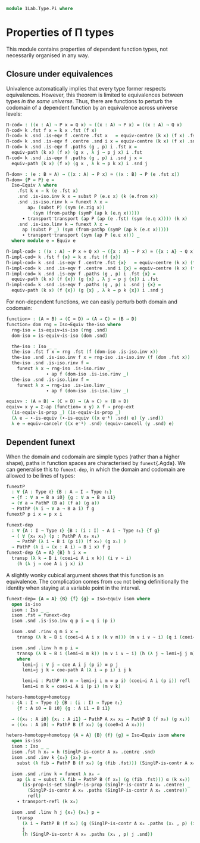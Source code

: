 <!--
```agda
open import 1Lab.Path.Cartesian
open import 1Lab.Type.Sigma
open import 1Lab.HLevel
open import 1Lab.Equiv
open import 1Lab.Path
open import 1Lab.Type
```
-->

```agda
module 1Lab.Type.Pi where
```

<!--
```agda
private variable
  ℓ ℓ₁ : Level
  A B C D : Type ℓ
  P Q : A → Type ℓ
```
-->

# Properties of Π types

This module contains properties of dependent function types, not necessarily
organised in any way.

## Closure under equivalences

Univalence automatically implies that every type former respects
equivalences. However, this theorem is limited to equivalences between
types _in the same universe_. Thus, there are functions to perturb the
codomain of a dependent function by an equivalence across universe levels:

```agda
Π-cod≃ : ((x : A) → P x ≃ Q x) → ((x : A) → P x) ≃ ((x : A) → Q x)
Π-cod≃ k .fst f x = k x .fst (f x)
Π-cod≃ k .snd .is-eqv f .centre .fst x   = equiv-centre (k x) (f x) .fst
Π-cod≃ k .snd .is-eqv f .centre .snd i x = equiv-centre (k x) (f x) .snd i
Π-cod≃ k .snd .is-eqv f .paths (g , p) i .fst x =
  equiv-path (k x) (f x) (g x , λ j → p j x) i .fst
Π-cod≃ k .snd .is-eqv f .paths (g , p) i .snd j x =
  equiv-path (k x) (f x) (g x , λ k → p k x) i .snd j

Π-dom≃ : (e : B ≃ A) → ((x : A) → P x) ≃ ((x : B) → P (e .fst x))
Π-dom≃ {P = P} e =
  Iso→Equiv λ where
    .fst k x → k (e .fst x)
    .snd .is-iso.inv k x → subst P (e.ε x) (k (e.from x))
    .snd .is-iso.rinv k → funext λ x →
        ap₂ (subst P) (sym (e.zig x))
          (sym (from-pathp (symP (ap k (e.η x)))))
      ∙ transport⁻transport (ap P (ap (e .fst) (sym (e.η x)))) (k x)
    .snd .is-iso.linv k → funext λ x →
      ap (subst P _) (sym (from-pathp (symP (ap k (e.ε x)))))
      ∙ transport⁻transport (sym (ap P (e.ε x))) _
  where module e = Equiv e

Π-impl-cod≃ : ((x : A) → P x ≃ Q x) → ({x : A} → P x) ≃ ({x : A} → Q x)
Π-impl-cod≃ k .fst f {x} = k x .fst (f {x})
Π-impl-cod≃ k .snd .is-eqv f .centre .fst {x}   = equiv-centre (k x) (f {x}) .fst
Π-impl-cod≃ k .snd .is-eqv f .centre .snd i {x} = equiv-centre (k x) (f {x}) .snd i
Π-impl-cod≃ k .snd .is-eqv f .paths (g , p) i .fst {x} =
  equiv-path (k x) (f {x}) (g {x} , λ j → p j {x}) i .fst
Π-impl-cod≃ k .snd .is-eqv f .paths (g , p) i .snd j {x} =
  equiv-path (k x) (f {x}) (g {x} , λ k → p k {x}) i .snd j
```

For non-dependent functions, we can easily perturb both domain and
codomain:

```agda
function≃ : (A ≃ B) → (C ≃ D) → (A → C) ≃ (B → D)
function≃ dom rng = Iso→Equiv the-iso where
  rng-iso = is-equiv→is-iso (rng .snd)
  dom-iso = is-equiv→is-iso (dom .snd)

  the-iso : Iso _ _
  the-iso .fst f x = rng .fst (f (dom-iso .is-iso.inv x))
  the-iso .snd .is-iso.inv f x = rng-iso .is-iso.inv (f (dom .fst x))
  the-iso .snd .is-iso.rinv f =
    funext λ x → rng-iso .is-iso.rinv _
               ∙ ap f (dom-iso .is-iso.rinv _)
  the-iso .snd .is-iso.linv f =
    funext λ x → rng-iso .is-iso.linv _
               ∙ ap f (dom-iso .is-iso.linv _)

equiv≃ : (A ≃ B) → (C ≃ D) → (A ≃ C) ≃ (B ≃ D)
equiv≃ x y = Σ-ap (function≃ x y) λ f → prop-ext
  (is-equiv-is-prop _) (is-equiv-is-prop _)
  (λ e → ∙-is-equiv (∙-is-equiv ((x e⁻¹) .snd) e) (y .snd))
  λ e → equiv-cancelr ((x e⁻¹) .snd) (equiv-cancell (y .snd) e)
```


## Dependent funext

When the domain and codomain are simple types (rather than a higher
shape), paths in function spaces are characterised by `funext`{.Agda}.
We can generalise this to `funext-dep`, in which the domain and codomain
are allowed to be lines of types:

```agda
funextP
  : ∀ {A : Type ℓ} {B : A → I → Type ℓ₁}
  → {f : ∀ a → B a i0} {g : ∀ a → B a i1}
  → (∀ a → PathP (B a) (f a) (g a))
  → PathP (λ i → ∀ a → B a i) f g
funextP p i x = p x i

funext-dep
  : ∀ {A : I → Type ℓ} {B : (i : I) → A i → Type ℓ₁} {f g}
  → ( ∀ {x₀ x₁} (p : PathP A x₀ x₁)
    → PathP (λ i → B i (p i)) (f x₀) (g x₁) )
  → PathP (λ i → (x : A i) → B i x) f g
funext-dep {A = A} {B} h i x =
  transp (λ k → B i (coei→i A i x k)) (i ∨ ~ i)
    (h (λ j → coe A i j x) i)
```

A slightly wonky cubical argument shows that this function is an
equivalence. The complication comes from `coe` not being definitionally
the identity when staying at a variable point in the interval.

<!--
```agda
funext-dep≃
  : {A : I → Type ℓ} {B : (i : I) → A i → Type ℓ₁}
    {f : (x : A i0) → B i0 x} {g : (x : A i1) → B i1 x}

  → ( {x₀ : A i0} {x₁ : A i1} (p : PathP A x₀ x₁)
    → PathP (λ i → B i (p i)) (f x₀) (g x₁)
    )
  ≃ PathP (λ i → (x : A i) → B i x) f g
```
-->

```agda
funext-dep≃ {A = A} {B} {f} {g} = Iso→Equiv isom where
  open is-iso
  isom : Iso _ _
  isom .fst = funext-dep
  isom .snd .is-iso.inv q p i = q i (p i)

  isom .snd .rinv q m i x =
    transp (λ k → B i (coei→i A i x (k ∨ m))) (m ∨ i ∨ ~ i) (q i (coei→i A i x m))

  isom .snd .linv h m p i =
    transp (λ k → B i (lemi→i m k)) (m ∨ i ∨ ~ i) (h (λ j → lemi→j j m) i)
    where
      lemi→j : ∀ j → coe A i j (p i) ≡ p j
      lemi→j j k = coe-path A (λ i → p i) i j k

      lemi→i : PathP (λ m → lemi→j i m ≡ p i) (coei→i A i (p i)) refl
      lemi→i m k = coei→i A i (p i) (m ∨ k)

hetero-homotopy≃homotopy
  : {A : I → Type ℓ} {B : (i : I) → Type ℓ₁}
    {f : A i0 → B i0} {g : A i1 → B i1}

  → ({x₀ : A i0} {x₁ : A i1} → PathP A x₀ x₁ → PathP B (f x₀) (g x₁))
  ≃ ((x₀ : A i0) → PathP B (f x₀) (g (coe0→1 A x₀)))

hetero-homotopy≃homotopy {A = A} {B} {f} {g} = Iso→Equiv isom where
  open is-iso
  isom : Iso _ _
  isom .fst h x₀ = h (SinglP-is-contr A x₀ .centre .snd)
  isom .snd .inv k {x₀} {x₁} p =
    subst (λ fib → PathP B (f x₀) (g (fib .fst))) (SinglP-is-contr A x₀ .paths (x₁ , p)) (k x₀)

  isom .snd .rinv k = funext λ x₀ →
    ap (λ α → subst (λ fib → PathP B (f x₀) (g (fib .fst))) α (k x₀))
      (is-prop→is-set SinglP-is-prop (SinglP-is-contr A x₀ .centre) _
        (SinglP-is-contr A x₀ .paths (SinglP-is-contr A x₀ .centre))
        refl)
    ∙ transport-refl (k x₀)

  isom .snd .linv h j {x₀} {x₁} p =
    transp
      (λ i → PathP B (f x₀) (g (SinglP-is-contr A x₀ .paths (x₁ , p) (i ∨ j) .fst)))
      j
      (h (SinglP-is-contr A x₀ .paths (x₁ , p) j .snd))
```

<!--
```agda
funext²
  : ∀ {ℓ ℓ' ℓ''} {A : Type ℓ} {B : A → Type ℓ'} {C : ∀ x → B x → Type ℓ''}
      {f g : ∀ x y → C x y}
  → (∀ i j → f i j ≡ g i j)
  → f ≡ g
funext² p i x y = p x y i

funext-square
  : ∀ {ℓ ℓ'} {A : Type ℓ} {B : A → Type ℓ'}
      {f00 f01 f10 f11 : (a : A) → B a}
      {p : f00 ≡ f01}
      {q : f00 ≡ f10}
      {s : f01 ≡ f11}
      {r : f10 ≡ f11}
  → (∀ a → Square (p $ₚ a) (q $ₚ a) (s $ₚ a) (r $ₚ a))
  → Square p q s r
funext-square p i j a = p a i j

Π-⊤-eqv
  : ∀ {ℓ ℓ'} {B : Lift ℓ ⊤ → Type ℓ'}
  → (∀ a → B a) ≃ B _
Π-⊤-eqv .fst b = b _
Π-⊤-eqv .snd = is-iso→is-equiv λ where
  .is-iso.inv b _ → b
  .is-iso.rinv b → refl
  .is-iso.linv b → refl

Π-contr-eqv
  : ∀ {ℓ ℓ'} {A : Type ℓ} {B : A → Type ℓ'}
  → (c : is-contr A)
  → (∀ a → B a) ≃ B (c .centre)
Π-contr-eqv c .fst b = b (c .centre)
Π-contr-eqv {B = B} c .snd = is-iso→is-equiv λ where
  .is-iso.inv b a → subst B (c .paths a) b
  .is-iso.rinv b → ap (λ e → subst B e b) (is-contr→is-set c _ _ _ _) ∙ transport-refl b
  .is-iso.linv b → funext λ a → from-pathp (ap b (c .paths a))

flip
  : ∀ {ℓ ℓ' ℓ''} {A : Type ℓ} {B : Type ℓ'} {C : A → B → Type ℓ''}
  → (∀ a b → C a b) → (∀ b a → C a b)
flip f b a = f a b
```
-->
